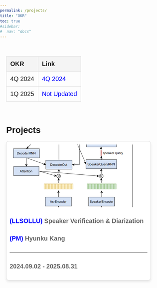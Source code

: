 ```yaml
---
permalink: /projects/
title: "OKR"
toc: true
#sidebar:
#  nav: "docs"
---
```

<html lang="en">
<head>
<meta charset="UTF-8">
<meta name="viewport" content="width=device-width, initial-scale=1.0">
<title>Projects Overview</title>
<style>
  body {
    font-family: Arial, sans-serif;
    margin: 0;
    padding: 0;
  }
  .container {
    max-width: 1200px;
    margin: auto;
    padding: 20px;
  }
  .projects-grid {
    display: grid;
    grid-template-columns: repeat(auto-fill, minmax(300px, 1fr));
    gap: 20px;
  }
  .project-card {
    background-color: white;
    border: 1px solid #ddd;
    padding: 10px;
    border-radius: 8px;
    box-shadow: 0 4px 8px rgba(0,0,0,0.1);
    display: grid;
    grid-template-rows: auto 1fr auto;
    gap: 10px;
  }
  .project-card img {
    width: 100%;
    height: 200px;
    object-fit: cover;
    border-radius: 5px;
    grid-row: 1;
  }
  .project-card h2 {
    font-size: 18px;
    color: #333;
    margin-top: 10px;
  }
  .project-card p {
    font-size: 20px;
    color: #666;
    line-height: 1.4;
    margin-top: 20px;
    font-weight: bold;
    grid-row: 2;
  }
  .blue-text {
    color: blue;
  }
  .project-card hr {
  grid-row: 3;
  width: 100%;
  margin: 0;
  }
.project-card p:last-child {
  grid-row: 4;
  align-self: end;
  }
  .okr-table {
    width: 100%;
    border-collapse: collapse;
    margin-bottom: 20px;
    font-size: 20px;
  }
  .okr-table th, .okr-table td {
    border: 1px solid #ddd;
    padding: 12px;
    text-align: left;
  }
  .okr-table th {
    background-color: #f4f4f4;
    font-weight: bold;
  }
  .okr-table a {
    color: blue;
    text-decoration: none;
  }
  .okr-table a:hover {
    text-decoration: underline;
  }
</style>
</head>
<body>
<div class="container">
  <!-- OKR Table -->
  <table class="okr-table">
    <tr>
      <th>OKR</th>
      <th>Link</th>
    </tr>
    <tr>
      <td>4Q 2024</td>
      <td><a href="https://docs.google.com/spreadsheets/d/1U2NOStfZAYv_JFSqhG1v_Di8rl1TE101bqefWPKfuiI/edit?gid=1476668900#gid=1476668900" target="_blank">4Q 2024</a></td>
    </tr>
    <tr>
      <td>1Q 2025</td>
      <td><a href="https://docs.google.com/spreadsheets/d/1U2NOStfZAYv_JFSqhG1v_Di8rl1TE101bqefWPKfuiI/edit?gid=1476668900#gid=1476668900" target="_blank">Not Updated</a></td>
    </tr>
    <!-- OKR 행 추가 -->
  </table><br>
  <h1>Projects</h1>
  <div class="projects-grid">
    <div class="project-card">
      <img src="../assets/images/projects/Diarization.PNG" alt="Project 2">
      <p>
        <span class="blue-text">(LLSOLLU)</span> Speaker Verification & Diarization<br><br>
        <span class="blue-text">(PM)</span> Hyunku Kang
      </p><hr>
      <p>2024.09.02 - 2025.08.31</p>
    </div>
    <!-- 프로젝트 카드 추가 -->
  </div>
</div>
</body>
</html>

